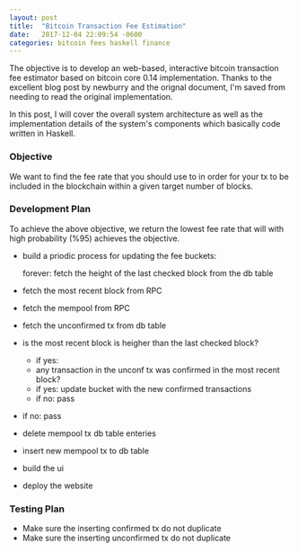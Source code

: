 ```yaml
---
layout: post
title:  "Bitcoin Transaction Fee Estimation"
date:   2017-12-04 22:09:54 -0600
categories: bitcoin fees haskell finance
---
```


The objective is to develop an web-based, interactive bitcoin transaction fee estimator based on bitcoin core 0.14 implementation. Thanks to the excellent blog post by newburry and the orignal document, I'm saved from needing to read the original implementation.  

In this post, I will cover the overall system architecture as well as the implementation details of the system's components which basically code written in Haskell.

### Objective

We want to find the fee rate that you should use to in order for your 
tx to be included in the blockchain within a given target number of blocks.

### Development Plan

To achieve the above objective, we return the lowest fee rate that will 
with high probability (%95) achieves the objective.

- build a priodic process for updating the fee buckets:
  
  forever:
   fetch the height of the last checked block from the db table
 - fetch the most recent block from RPC
 - fetch the mempool from RPC
 - fetch the unconfirmed tx from db table
 - is the most recent block is heigher than the last checked block?
   - if yes:
    - any transaction in the unconf tx was confirmed in the most recent block?
    -  if yes: update bucket with the new confirmed transactions
    - if no: pass
  - if no: pass
  - delete mempool tx db table enteries
  - insert new mempool tx to db table
  
- build the ui

- deploy the website

### Testing Plan

- Make sure the inserting confirmed tx do not duplicate
- Make sure the inserting unconfirmed tx do not duplicate
